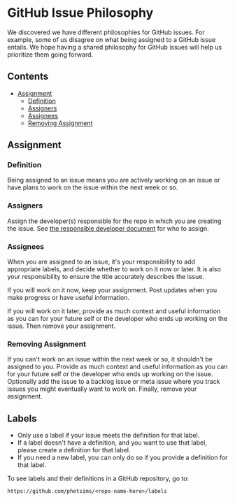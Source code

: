 GitHub Issue Philosophy
=======================

We discovered we have different philosophies for GitHub issues. For
example, some of us disagree on what being assigned to a GitHub issue
entails. We hope having a shared philosophy for GitHub issues will help
us prioritize them going forward.

Contents
--------

- [Assignment](#assignment)
  - [Definition](#definition)
  - [Assigners](#assigners)
  - [Assignees](#assignees)
  - [Removing Assignment](#removing-assignment)

Assignment
----------

### Definition

Being assigned to an issue means you are actively working on an issue or
have plans to work on the issue within the next week or so.

### Assigners

Assign the developer(s) responsible for the repo in which you are
creating the issue. See [the responsible developer
document](https://github.com/phetsims/phet-info/blob/master/sim-info/responsible_dev.json)
for who to assign.

### Assignees

When you are assigned to an issue, it's your responsibility to add
appropriate labels, and decide whether to work on it now or later. It is
also your responsibility to ensure the title accurately describes the
issue.

If you will work on it now, keep your assignment. Post updates when you
make progress or have useful information.

If you will work on it later, provide as much context and useful
information as you can for your future self or the developer who ends up
working on the issue. Then remove your assignment.

### Removing Assignment

If you can't work on an issue within the next week or so, it shouldn't
be assigned to you. Provide as much context and useful information as
you can for your future self or the developer who ends up working on the
issue. Optionally add the issue to a backlog issue or meta issue where
you track issues you might eventually want to work on. Finally, remove
your assignment.

Labels
------

- Only use a label if your issue meets the definition for that label.
- If a label doesn't have a definition, and you want to use that label,
  please create a definition for that label.
- If you need a new label, you can only do so if you provide a
  definition for that label.

To see labels and their definitions in a GitHub repository, go to:

```
https://github.com/phetsims/<repo-name-here>/labels
```

